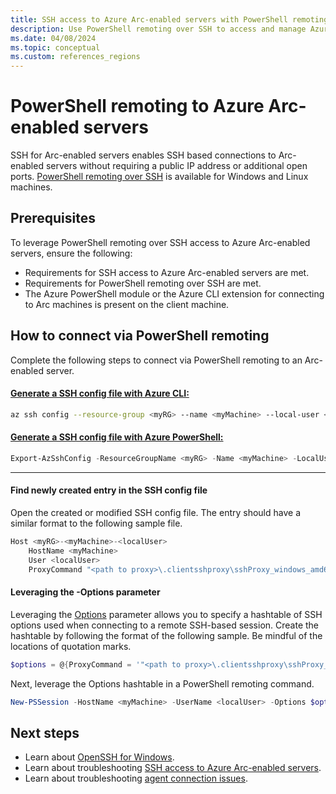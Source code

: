 ```yaml
---
title: SSH access to Azure Arc-enabled servers with PowerShell remoting
description: Use PowerShell remoting over SSH to access and manage Azure Arc-enabled servers.
ms.date: 04/08/2024
ms.topic: conceptual
ms.custom: references_regions
---
```


# PowerShell remoting to Azure Arc-enabled servers
SSH for Arc-enabled servers enables SSH based connections to Arc-enabled servers without requiring a public IP address or additional open ports.
[PowerShell remoting over SSH](/powershell/scripting/security/remoting/ssh-remoting-in-powershell) is available for Windows and Linux machines.

## Prerequisites
To leverage PowerShell remoting over SSH access to Azure Arc-enabled servers, ensure the following:
 - Requirements for SSH access to Azure Arc-enabled servers are met.
 - Requirements for PowerShell remoting over SSH are met.
 - The Azure PowerShell module or the Azure CLI extension for connecting to Arc machines is present on the client machine.

## How to connect via PowerShell remoting
Complete the following steps to connect via PowerShell remoting to an Arc-enabled server.

#### [Generate a SSH config file with Azure CLI:](#tab/azure-cli)
```bash
az ssh config --resource-group <myRG> --name <myMachine> --local-user <localUser> --resource-type Microsoft.HybridCompute --file <SSH config file>
```
 
#### [Generate a SSH config file with Azure PowerShell:](#tab/azure-powershell)
 ```powershell
Export-AzSshConfig -ResourceGroupName <myRG> -Name <myMachine> -LocalUser <localUser> -ResourceType Microsoft.HybridCompute/machines -ConfigFilePath <SSH config file>
```
 ---

#### Find newly created entry in the SSH config file
Open the created or modified SSH config file. The entry should have a similar format to the following sample file.
```powershell
Host <myRG>-<myMachine>-<localUser>
	HostName <myMachine>
	User <localUser>
	ProxyCommand "<path to proxy>\.clientsshproxy\sshProxy_windows_amd64_1_3_022941.exe" -r "<path to relay info>\az_ssh_config\<myRG>-<myMachine>\<myRG>-<myMachine>-relay_info"
```
#### Leveraging the -Options parameter
Leveraging the [Options](/powershell/module/microsoft.powershell.core/new-pssession#-options) parameter allows you to specify a hashtable of SSH options used when connecting to a remote SSH-based session.
Create the hashtable by following the format of the following sample. Be mindful of the locations of quotation marks.
```powershell
$options = @{ProxyCommand = '"<path to proxy>\.clientsshproxy\sshProxy_windows_amd64_1_3_022941.exe -r <path to relay info>\az_ssh_config\<myRG>-<myMachine>\<myRG>-<myMachine>-relay_info"'}
```
Next, leverage the Options hashtable in a PowerShell remoting command.
```powershell
New-PSSession -HostName <myMachine> -UserName <localUser> -Options $options
```

## Next steps

- Learn about [OpenSSH for Windows](/windows-server/administration/openssh/openssh_overview).
- Learn about troubleshooting [SSH access to Azure Arc-enabled servers](ssh-arc-troubleshoot.md).
- Learn about troubleshooting [agent connection issues](troubleshoot-agent-onboard.md).
